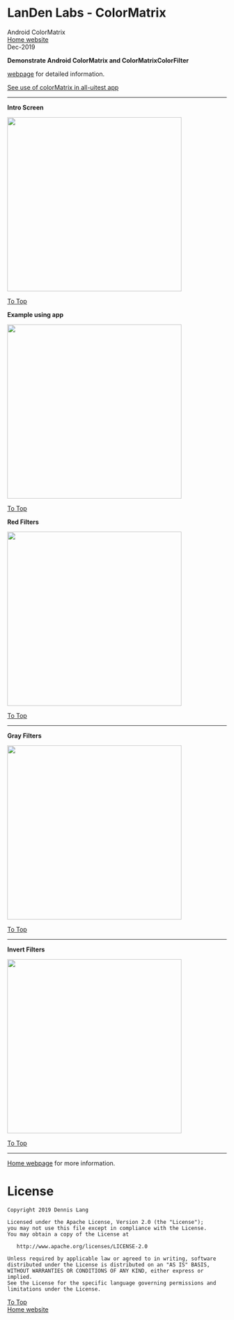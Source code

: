 # LanDen Labs - ColorMatrix
Android ColorMatrix
<br>[Home website](http://landenlabs.com/android/index.html)
<br>Dec-2019


**Demonstrate Android ColorMatrix and ColorMatrixColorFilter**


[webpage](http://landenlabs.com/android/all-colormatrix/index.html) for detailed information.

[See use of colorMatrix in all-uitest app](http://github.com/landenlabs/all-uitest) 

---
<a name="page1"></a>
**Intro Screen** 

<img src="http://landenlabs.com/android/all-colormatrix/intro.jpg" width="400">

[To Top](#table)


**Example using app** 

<img src="http://landenlabs.com/android/all-colormatrix/spheres.gif" width="400">

[To Top](#table)

**Red Filters** 

<img src="http://landenlabs.com/android/all-colormatrix/red.jpg" width="400">

[To Top](#table)

---
 
**Gray Filters** 

<img src="http://landenlabs.com/android/all-colormatrix/gray.jpg" width="400">

[To Top](#table)

---
 
**Invert Filters** 

<img src="http://landenlabs.com/android/all-colormatrix/invert.jpg" width="400">

[To Top](#table)

---

[Home webpage](http://landenlabs.com/android/index.html) for more information.


# License

```
Copyright 2019 Dennis Lang

Licensed under the Apache License, Version 2.0 (the "License");
you may not use this file except in compliance with the License.
You may obtain a copy of the License at

   http://www.apache.org/licenses/LICENSE-2.0

Unless required by applicable law or agreed to in writing, software
distributed under the License is distributed on an "AS IS" BASIS,
WITHOUT WARRANTIES OR CONDITIONS OF ANY KIND, either express or implied.
See the License for the specific language governing permissions and
limitations under the License.
```

[To Top](#table)
<br>[Home website](http://landenlabs.com/android/index.html)
